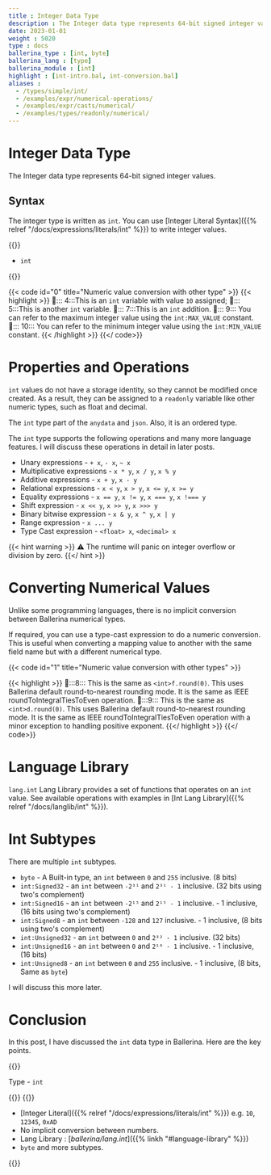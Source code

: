 ```yaml
---
title : Integer Data Type
description : The Integer data type represents 64-bit signed integer values.
date: 2023-01-01
weight : 5020
type : docs
ballerina_type : [int, byte]
ballerina_lang : [type]
ballerina_module : [int]
highlight : [int-intro.bal, int-conversion.bal]
aliases :
  - /types/simple/int/
  - /examples/expr/numerical-operations/
  - /examples/expr/casts/numerical/
  - /examples/types/readonly/numerical/
---
```


# Integer Data Type

The Integer data type represents 64-bit signed integer values.

<!--more-->

## Syntax

The integer type is written as `int`. You can use [Integer Literal Syntax]({{% relref "/docs/expressions/literals/int" %}}) to write integer values.

{{<md class="syntax">}}

* `int`

{{</md>}}

{{< code id="0" title="Numeric value conversion with other type" >}}
{{< highlight >}}
📌::: 4:::This is an `int` variable with value `10` assigned;
📌::: 5:::This is another `int` variable.
📌::: 7:::This is an `int` addition.
📌::: 9::: You can refer to the maximum integer value using the `int:MAX_VALUE` constant.
📌::: 10::: You can refer to the minimum integer value using the `int:MIN_VALUE` constant.
{{< /highlight >}}
{{</ code>}}

# Properties and Operations

`int` values do not have a storage identity, so they cannot be modified once created. As a result, they can be assigned to a `readonly` variable like other numeric types, such as float and decimal.

The `int` type part of the `anydata` and `json`. Also, it is an ordered type.

The `int` type supports the following operations and many more language features. I will discuss these operations in detail in later posts.

* Unary expressions               - `+ x`, `- x`, `~ x`
* Multiplicative expressions      - `x * y`, `x / y`, `x % y`
* Additive expressions            - `x + y`, `x - y`
* Relational expressions          - `x < y`, `x > y`, `x <= y`, `x >= y`
* Equality expressions            - `x == y`, `x != y`, `x === y`, `x !=== y`
* Shift expression                - `x << y`, `x >> y`, `x >>> y`
* Binary bitwise expression       - `x & y`, `x ^ y`, `x | y`
* Range expression                - `x ... y`
* Type Cast expression            - `<float> x`, `<decimal> x`

{{< hint warning >}}
 ⚠ The runtime will panic on integer overflow or division by zero.
{{</ hint >}}

# Converting Numerical Values

Unlike some programming languages, there is no implicit conversion between Ballerina numerical types.

If required, you can use a type-cast expression to do a numeric conversion. This is useful when converting a mapping value to another with the same field name but with a different numerical type.

{{< code id="1" title="Numeric value conversion with other types" >}}

{{< highlight >}}
📌:::8::: This is the same as `<int>f.round(0)`. This uses Ballerina default round-to-nearest rounding mode. It is the same as IEEE roundToIntegralTiesToEven operation.
📌:::9::: This is the same as `<int>d.round(0)`. This uses Ballerina default round-to-nearest rounding mode. It is the same as IEEE roundToIntegralTiesToEven operation with a minor exception to handling positive exponent.
{{</ highlight >}}
{{</ code>}}

# Language Library

`lang.int` Lang Library provides a set of functions that operates on an `int` value. 
See available operations with examples in [Int Lang Library]({{% relref "/docs/langlib/int" %}}).

# Int Subtypes

There are multiple `int` subtypes.

* `byte` - A Built-in type, an `int` between `0` and `255` inclusive. (8 bits)
* `int:Signed32` - an `int` between `-2³¹` and `2³¹ - 1` inclusive. (32 bits using two's complement)
* `int:Signed16` - an `int` between `-2¹⁵` and `2¹⁵ - 1` inclusive. - 1 inclusive, (16 bits using two's complement)
* `int:Signed8` - an `int` between `-128` and `127` inclusive. - 1 inclusive, (8 bits using two's complement)
* `int:Unsigned32` - an `int` between `0` and `2³² - 1` inclusive. (32 bits)
* `int:Unsigned16` - an `int` between `0` and `2¹⁶ - 1` inclusive. - 1 inclusive, (16 bits)
* `int:Unsigned8` - an `int` between `0` and `255` inclusive. - 1 inclusive, (8 bits, Same as `byte`)

I will discuss this more later.

# Conclusion

In this post, I have discussed the `int` data type in Ballerina. Here are the key points.

{{<md class="keypoint">}}

Type - `int`

{{</md>}}
{{<md class="tldr">}}

* [Integer Literal]({{% relref "/docs/expressions/literals/int" %}}) e.g. `10`, `12345`, `0xAD`
* No implicit conversion between numbers.
* Lang Library : [*ballerina/lang.int*]({{% linkh "#language-library" %}})
* `byte` and more subtypes.

{{</md>}}
